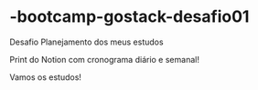 # -bootcamp-gostack-desafio01

Desafio Planejamento dos meus estudos

Print do Notion com cronograma diário e semanal!

Vamos os estudos!
